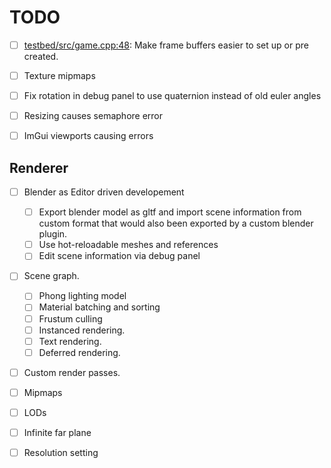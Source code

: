 # TODO

- [ ] [testbed/src/game.cpp:48](testbed/src/game.cpp): Make frame buffers easier to set up or pre created.

- [ ] Texture mipmaps
- [ ] Fix rotation in debug panel to use quaternion instead of old euler angles
- [ ] Resizing causes semaphore error
- [ ] ImGui viewports causing errors

## Renderer

- [ ] Blender as Editor driven developement

  - [ ] Export blender model as gltf and import scene information from custom format that
        would also been exported by a custom blender plugin.
  - [ ] Use hot-reloadable meshes and references
  - [ ] Edit scene information via debug panel

- [ ] Scene graph.
  - [ ] Phong lighting model
  - [ ] Material batching and sorting
  - [ ] Frustum culling
  - [ ] Instanced rendering.
  - [ ] Text rendering.
  - [ ] Deferred rendering.
- [ ] Custom render passes.
- [ ] Mipmaps
- [ ] LODs
- [ ] Infinite far plane
- [ ] Resolution setting

